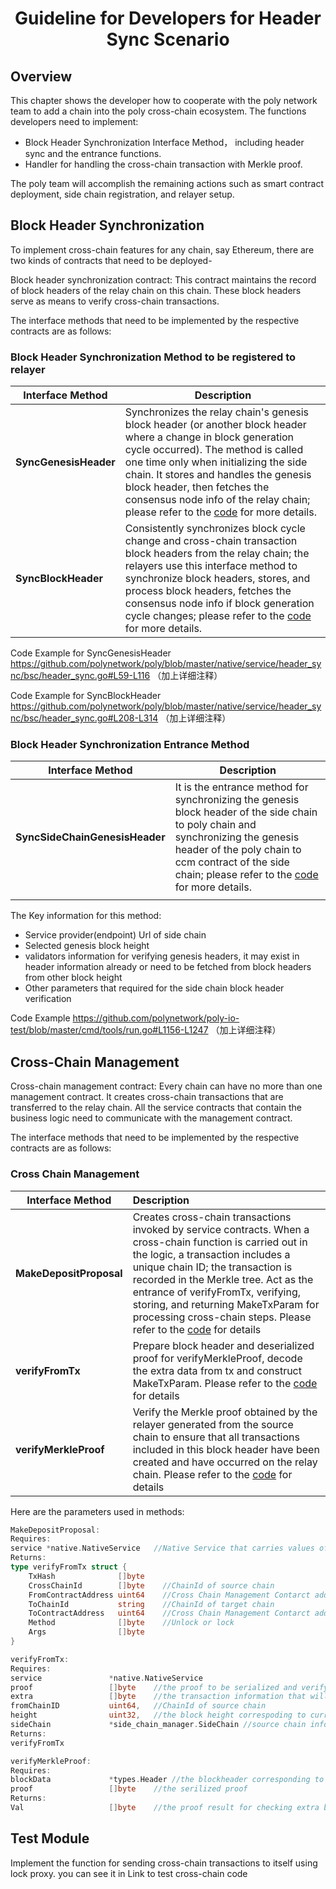 <h1 align="center">Guideline for Developers for Header Sync Scenario</h1>


## Overview

This chapter shows the developer how to cooperate with the poly network team to add a chain into the poly cross-chain ecosystem. The functions developers need to implement:

- Block Header Synchronization Interface Method， including header sync and the entrance functions.
- Handler for handling the cross-chain transaction with Merkle proof.

The poly team will accomplish the remaining actions such as smart contract deployment, side chain registration, and relayer setup.

## Block Header Synchronization

To implement cross-chain features for any chain, say Ethereum, there are two kinds of contracts that need to be deployed-

Block header synchronization contract: This contract maintains the record of block headers of the relay chain on this chain. These block headers serve as means to verify cross-chain transactions.

The interface methods that need to be implemented by the respective contracts are as follows:

### Block Header Synchronization Method to be registered to relayer

| Interface Method      | Description                                                  |
| --------------------- | ------------------------------------------------------------ |
| **SyncGenesisHeader** | Synchronizes the relay chain's genesis block header (or another block header where a change in block generation cycle occurred). The method is called one time only when initializing the side chain. It stores and handles the genesis block header, then fetches the consensus node info of the relay chain; please refer to the [code](https://github.com/polynetwork/poly/blob/master/native/service/header_sync/bsc/header_sync.go#L59-L116) for more details. |
| **SyncBlockHeader**   | Consistently synchronizes block cycle change and cross-chain transaction block headers from the relay chain; the relayers use this interface method to synchronize block headers, stores, and process block headers, fetches the consensus node info if block generation cycle changes; please refer to the [code](https://github.com/polynetwork/poly/blob/master/native/service/header_sync/bsc/header_sync.go#L208-L314 ) for more details. |

Code Example for SyncGenesisHeader https://github.com/polynetwork/poly/blob/master/native/service/header_sync/bsc/header_sync.go#L59-L116 （加上详细注释）

Code Example for SyncBlockHeader https://github.com/polynetwork/poly/blob/master/native/service/header_sync/bsc/header_sync.go#L208-L314 （加上详细注释）

### Block Header Synchronization Entrance Method

| Interface Method                   | Description                                                  |
| ---------------------------------- | ------------------------------------------------------------ |
| **SyncSideChainGenesisHeader**     | It is the entrance method for synchronizing the genesis block header of the side chain to poly chain and synchronizing the genesis header of the poly chain to ccm contract of the side chain; please refer to the [code](https://github.com/polynetwork/poly-io-test/blob/master/cmd/tools/run.go#L1156-L1247) for more details. |
|                                ||

The Key information for this method:

- Service provider(endpoint) Url of side chain
- Selected genesis block height
- validators information for verifying genesis headers, it may exist in header information already or need to be fetched from block headers from other block height
- Other parameters that required for the side chain block header verification

Code Example https://github.com/polynetwork/poly-io-test/blob/master/cmd/tools/run.go#L1156-L1247 （加上详细注释）



## Cross-Chain Management

Cross-chain management contract: Every chain can have no more than one management contract. It creates cross-chain transactions that are transferred to the relay chain. All the service contracts that contain the business logic need to communicate with the management contract.

The interface methods that need to be implemented by the respective contracts are as follows:

### Cross Chain Management

| Interface Method        | Description                                                  |
| ----------------------- | :----------------------------------------------------------- |
| **MakeDepositProposal** | Creates cross-chain transactions invoked by service contracts. When a cross-chain function is carried out in the logic, a transaction includes a unique chain ID; the transaction is recorded in the Merkle tree. Act as the entrance of verifyFromTx, verifying, storing, and returning MakeTxParam for processing cross-chain steps. Please refer to the [code](https://github.com/polynetwork/poly/blob/master/native/service/cross_chain_manager/bsc/bsc_handler.go#L50-L73) for details |
| **verifyFromTx** | Prepare block header and deserialized proof for verifyMerkleProof, decode the extra data from tx and construct MakeTxParam. Please refer to the [code](https://github.com/polynetwork/poly/blob/master/native/service/cross_chain_manager/bsc/bsc_handler.go#L75-L121) for details |
| **verifyMerkleProof** | Verify the Merkle proof obtained by the relayer generated from the source chain to ensure that all transactions included in this block header have been created and have occurred on the relay chain. Please refer to the [code](https://github.com/polynetwork/poly/blob/master/native/service/cross_chain_manager/bsc/bsc_handler.go#L149-L222) for details |

Here are the parameters used in methods:

```go
MakeDepositProposal:
Requires:
service *native.NativeService   //Native Service that carries values of necessary information of  a cross-chain event
Returns:
type verifyFromTx struct {
	TxHash              []byte    
	CrossChainId        []byte    //ChainId of source chain
	FromContractAddress uint64    //Cross Chain Management Contarct address of source chain
	ToChainId           string    //ChainId of target chain
	ToContractAddress   uint64    //Cross Chain Management Contarct address of target chain
	Method              []byte    //Unlock or lock
	Args                []byte
}
```
```go
verifyFromTx:
Requires:
service               *native.NativeService  
proof                 []byte    //the proof to be serialized and verifyed
extra                 []byte    //the transaction information that will be used for contructing verifyFromTx
fromChainID           uint64,   //ChainId of source chain
height                uint32,   //the block height correspoding to current transaction event
sideChain             *side_chain_manager.SideChain //source chain information that contains ccm  contract address
Returns:
verifyFromTx
```
```go
verifyMerkleProof:
Requires:
blockData             *types.Header //the blockheader corresponding to current transaction event  
proof                 []byte    //the serilized proof
Returns:
Val                   []byte    //the proof result for checking extra before constructing verifyFromTx
```


## Test Module

Implement the function for sending cross-chain transactions to itself using lock proxy.  you can see it in Link to test cross-chain code 
